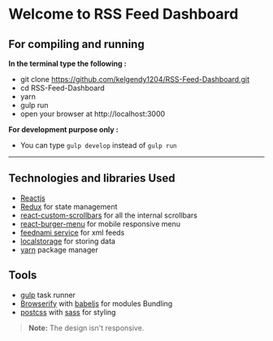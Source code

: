 Welcome to RSS Feed Dashboard
===================

For compiling and running
-------------------------

**In the terminal type the following :**

 - git clone https://github.com/kelgendy1204/RSS-Feed-Dashboard.git
 - cd RSS-Feed-Dashboard
 - yarn
 - gulp run
 - open your browser at http://localhost:3000

**For development purpose only :**
 - You can type `gulp develop` instead of `gulp run`

----------

Technologies and libraries Used
-------------------------
 - [Reactjs](https://reactjs.org/)
 - [Redux](http://redux.js.org/) for state management
 - [react-custom-scrollbars](https://github.com/malte-wessel/react-custom-scrollbars) for all the internal scrollbars
 - [react-burger-menu](http://negomi.github.io/react-burger-menu/) for mobile responsive menu
 - [feednami service](https://toolkit.sekando.com/docs/en/feednami) for xml feeds
 - [localstorage](https://developer.mozilla.org/en-US/docs/Web/API/Window/localStorage) for storing data
 - [yarn](https://yarnpkg.com/en/) package manager

Tools
-------------
 - [gulp](https://gulpjs.com/) task runner
 - [Browserify](http://browserify.org/) with [babeljs](https://babeljs.io/) for modules Bundling
 - [postcss](http://postcss.org/) with [sass](http://sass-lang.com/) for styling

> **Note:** The design isn't responsive.

